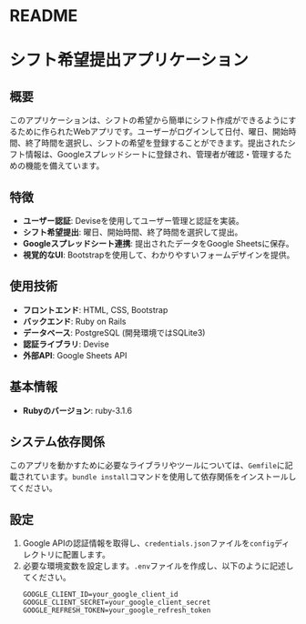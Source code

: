 # README

# シフト希望提出アプリケーション

## 概要
このアプリケーションは、シフトの希望から簡単にシフト作成ができるようにするために作られたWebアプリです。ユーザーがログインして日付、曜日、開始時間、終了時間を選択し、シフトの希望を登録することができます。提出されたシフト情報は、Googleスプレッドシートに登録され、管理者が確認・管理するための機能を備えています。

## 特徴
- **ユーザー認証**: Deviseを使用してユーザー管理と認証を実装。
- **シフト希望提出**: 曜日、開始時間、終了時間を選択して提出。
- **Googleスプレッドシート連携**: 提出されたデータをGoogle Sheetsに保存。
- **視覚的なUI**: Bootstrapを使用して、わかりやすいフォームデザインを提供。

## 使用技術
- **フロントエンド**: HTML, CSS, Bootstrap
- **バックエンド**: Ruby on Rails
- **データベース**: PostgreSQL (開発環境ではSQLite3)
- **認証ライブラリ**: Devise
- **外部API**: Google Sheets API

## 基本情報
- **Rubyのバージョン**: ruby-3.1.6

## システム依存関係
このアプリを動かすために必要なライブラリやツールについては、`Gemfile`に記載されています。`bundle install`コマンドを使用して依存関係をインストールしてください。

## 設定
1. Google APIの認証情報を取得し、`credentials.json`ファイルを`config`ディレクトリに配置します。
2. 必要な環境変数を設定します。`.env`ファイルを作成し、以下のように記述してください。
   ```dotenv
   GOOGLE_CLIENT_ID=your_google_client_id
   GOOGLE_CLIENT_SECRET=your_google_client_secret
   GOOGLE_REFRESH_TOKEN=your_google_refresh_token
